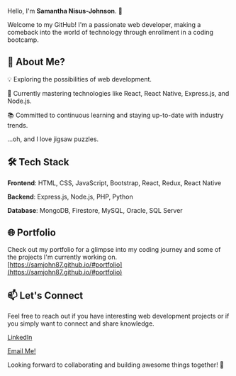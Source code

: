 Hello, I'm **Samantha Nisus-Johnson**. 👋

Welcome to my GitHub! I'm a passionate web developer, making a comeback into the world of technology through enrollment in a coding bootcamp.

## 🚀 About Me?

💡 Exploring the possibilities of web development.

🌱 Currently mastering technologies like React, React Native, Express.js, and Node.js.

📚 Committed to continuous learning and staying up-to-date with industry trends.

...oh, and I love jigsaw puzzles.

## 🛠️ Tech Stack
**Frontend**: HTML, CSS, JavaScript, Bootstrap, React, Redux, React Native

**Backend**: Express.js, Node.js, PHP, Python

**Database**: MongoDB, Firestore, MySQL, Oracle, SQL Server

## 🌐 Portfolio

Check out my portfolio for a glimpse into my coding journey and some of the projects I'm currently working on.
[https://samjohn87.github.io/#portfolio](https://samjohn87.github.io/#portfolio)

## 📫 Let's Connect
Feel free to reach out if you have interesting web development projects or if you simply want to connect and share knowledge.

[LinkedIn](https://www.linkedin.com/in/samantha-nisus-johnson/)

[Email Me!](mailto:samantha.nisus@gmail.com)


Looking forward to collaborating and building awesome things together! 🚀
